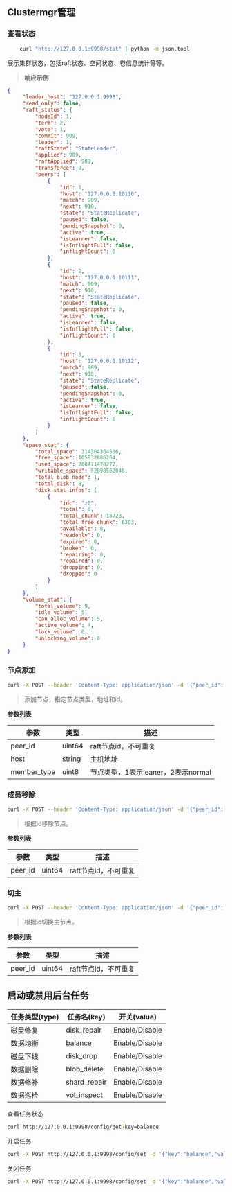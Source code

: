 ## Clustermgr管理

### 查看状态

```bash
   	curl "http://127.0.0.1:9998/stat" | python -m json.tool
```

展示集群状态，包括raft状态、空间状态、卷信息统计等等。

> **响应示例**

```json
{
     "leader_host": "127.0.0.1:9998",
     "read_only": false,
     "raft_status": {
         "nodeId": 1,
         "term": 2,
         "vote": 1,
         "commit": 909,
         "leader": 1,
         "raftState": "StateLeader",
         "applied": 909,
         "raftApplied": 909,
         "transferee": 0,
         "peers": [
             {
                 "id": 1,
                 "host": "127.0.0.1:10110",
                 "match": 909,
                 "next": 910,
                 "state": "StateReplicate",
                 "paused": false,
                 "pendingSnapshot": 0,
                 "active": true,
                 "isLearner": false,
                 "isInflightFull": false,
                 "inflightCount": 0
             },
             {
                 "id": 2,
                 "host": "127.0.0.1:10111",
                 "match": 909,
                 "next": 910,
                 "state": "StateReplicate",
                 "paused": false,
                 "pendingSnapshot": 0,
                 "active": true,
                 "isLearner": false,
                 "isInflightFull": false,
                 "inflightCount": 0
             },
             {
                 "id": 3,
                 "host": "127.0.0.1:10112",
                 "match": 909,
                 "next": 910,
                 "state": "StateReplicate",
                 "paused": false,
                 "pendingSnapshot": 0,
                 "active": true,
                 "isLearner": false,
                 "isInflightFull": false,
                 "inflightCount": 0
             }
         ]
     },
     "space_stat": {
         "total_space": 314304364536,
         "free_space": 105832886264,
         "used_space": 208471478272,
         "writable_space": 52898562048,
         "total_blob_node": 1,
         "total_disk": 8,
         "disk_stat_infos": [
             {
                 "idc": "z0",
                 "total": 8,
                 "total_chunk": 18728,
                 "total_free_chunk": 6303,
                 "available": 8,
                 "readonly": 0,
                 "expired": 0,
                 "broken": 0,
                 "repairing": 0,
                 "repaired": 0,
                 "dropping": 0,
                 "dropped": 0
             }
         ]
     },
     "volume_stat": {
         "total_volume": 9,
         "idle_volume": 5,
         "can_alloc_volume": 5,
         "active_volume": 4,
         "lock_volume": 0,
         "unlocking_volume": 0
     }
}
```

### 节点添加

```bash
curl -X POST --header 'Content-Type: application/json' -d '{"peer_id": 1, "host": "127.0.0.1:9998", "member_type": 2}' "http://127.0.0.1:9998/member/add" 
```

> 添加节点，指定节点类型，地址和id。

**参数列表**

  |参数          |类型     |描述
  |------------- |-------- |------------------------------
  |peer_id       |uint64   |raft节点id，不可重复             
  |host          |string   |主机地址                        
  |member_type   |uint8    |节点类型，1表示leaner，2表示normal


### 成员移除

```bash
curl -X POST --header 'Content-Type: application/json' -d '{"peer_id": 1}' "http://127.0.0.1:9998/member/remove"
```

> 根据id移除节点。

**参数列表**

  |参数      |类型     |描述             
  |--------- |--------| ---------------
  |peer_id   |uint64  | raft节点id，不可重复


### 切主

```bash
curl -X POST --header 'Content-Type: application/json' -d '{"peer_id": 1}' "http://127.0.0.1:9998/leadership/transfer"
```

> 根据id切换主节点。

**参数列表**

|参数      |类型     |描述             
|--------- |--------| ---------------
|peer_id   |uint64  | raft节点id，不可重复


## 启动或禁用后台任务

  |任务类型(type)   |任务名(key)    |开关(value)
  |----------------| --------------| ----------------
  |磁盘修复         |disk_repair    |Enable/Disable
  |数据均衡         |balance        |Enable/Disable
  |磁盘下线         |disk_drop      |Enable/Disable
  |数据删除         |blob_delete    |Enable/Disable
  |数据修补         |shard_repair   |Enable/Disable
  |数据巡检         |vol_inspect    |Enable/Disable

查看任务状态
```bash
curl http://127.0.0.1:9998/config/get?key=balance
```

开启任务
```bash
curl -X POST http://127.0.0.1:9998/config/set -d '{"key":"balance","value":"Enable"}' --header 'Content-Type: application/json'
```

关闭任务
```bash
curl -X POST http://127.0.0.1:9998/config/set -d '{"key":"balance","value":"Disable"}' --header 'Content-Type: application/json'
```